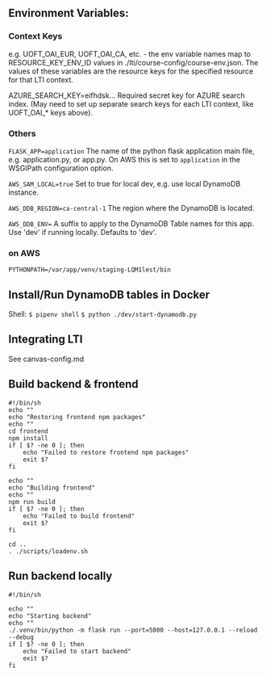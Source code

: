 ## Environment Variables:

### Context Keys

e.g. UOFT_OAI_EUR, UOFT_OAI_CA, etc. - the env variable names map to RESOURCE_KEY_ENV_ID values in ./lti/course-config/course-env.json. The values of these variables are the resource keys for the specified resource for that LTI context.

AZURE_SEARCH_KEY=eifhdsk... 
Required secret key for AZURE search index. (May need to set up separate search keys for each LTI context, like UOFT_OAI_* keys above).

### Others
`FLASK_APP=application`
The name of the python flask application main file, e.g. application.py, or app.py. On AWS this is set to `application` in the WSGIPath configuration option.

`AWS_SAM_LOCAL=true`
Set to true for local dev, e.g. use local DynamoDB instance.

`AWS_DDB_REGION=ca-central-1`
The region where the DynamoDB is located.

`AWS_DDB_ENV=`
A suffix to apply to the DynamoDB Table names for this app. Use 'dev' if running locally. Defaults to 'dev'.

### on AWS
`PYTHONPATH=/var/app/venv/staging-LQM1lest/bin`

## Install/Run DynamoDB tables in Docker

Shell:
`$ pipenv shell`
`$ python ./dev/start-dynamodb.py`

## Integrating LTI

See canvas-config.md

## Build backend & frontend

```
#!/bin/sh
echo ""
echo "Restoring frontend npm packages"
echo ""
cd frontend
npm install
if [ $? -ne 0 ]; then
	echo "Failed to restore frontend npm packages"
	exit $?
fi

echo ""
echo "Building frontend"
echo ""
npm run build
if [ $? -ne 0 ]; then
	echo "Failed to build frontend"
	exit $?
fi

cd ..
. ./scripts/loadenv.sh
```

## Run backend locally

```
#!/bin/sh

echo ""
echo "Starting backend"
echo ""
./.venv/bin/python -m flask run --port=5000 --host=127.0.0.1 --reload --debug
if [ $? -ne 0 ]; then
	echo "Failed to start backend"
	exit $?
fi
```
